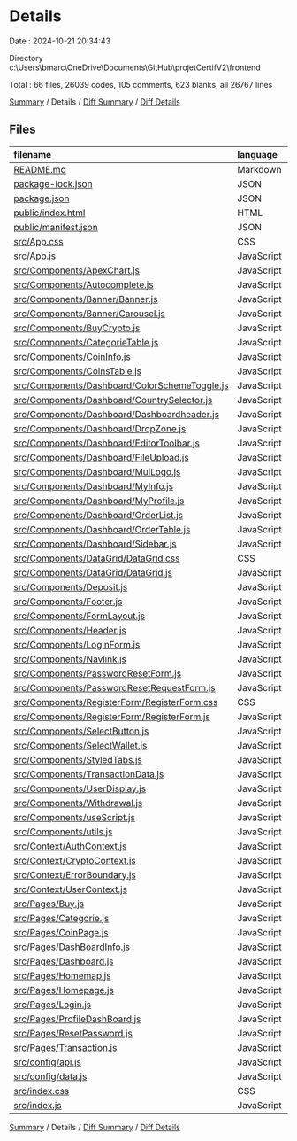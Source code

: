 # Details

Date : 2024-10-21 20:34:43

Directory c:\\Users\\bmarc\\OneDrive\\Documents\\GitHub\\projetCertifV2\\frontend

Total : 66 files,  26039 codes, 105 comments, 623 blanks, all 26767 lines

[Summary](results.md) / Details / [Diff Summary](diff.md) / [Diff Details](diff-details.md)

## Files
| filename | language | code | comment | blank | total |
| :--- | :--- | ---: | ---: | ---: | ---: |
| [README.md](/README.md) | Markdown | 38 | 0 | 33 | 71 |
| [package-lock.json](/package-lock.json) | JSON | 19,881 | 0 | 1 | 19,882 |
| [package.json](/package.json) | JSON | 64 | 0 | 1 | 65 |
| [public/index.html](/public/index.html) | HTML | 20 | 23 | 1 | 44 |
| [public/manifest.json](/public/manifest.json) | JSON | 25 | 0 | 1 | 26 |
| [src/App.css](/src/App.css) | CSS | 12 | 0 | 3 | 15 |
| [src/App.js](/src/App.js) | JavaScript | 61 | 0 | 5 | 66 |
| [src/Components/ApexChart.js](/src/Components/ApexChart.js) | JavaScript | 113 | 2 | 8 | 123 |
| [src/Components/Autocomplete.js](/src/Components/Autocomplete.js) | JavaScript | 57 | 0 | 3 | 60 |
| [src/Components/Banner/Banner.js](/src/Components/Banner/Banner.js) | JavaScript | 44 | 7 | 9 | 60 |
| [src/Components/Banner/Carousel.js](/src/Components/Banner/Carousel.js) | JavaScript | 103 | 0 | 20 | 123 |
| [src/Components/BuyCrypto.js](/src/Components/BuyCrypto.js) | JavaScript | 475 | 2 | 64 | 541 |
| [src/Components/CategorieTable.js](/src/Components/CategorieTable.js) | JavaScript | 353 | 15 | 45 | 413 |
| [src/Components/CoinInfo.js](/src/Components/CoinInfo.js) | JavaScript | 112 | 0 | 12 | 124 |
| [src/Components/CoinsTable.js](/src/Components/CoinsTable.js) | JavaScript | 219 | 10 | 21 | 250 |
| [src/Components/Dashboard/ColorSchemeToggle.js](/src/Components/Dashboard/ColorSchemeToggle.js) | JavaScript | 54 | 0 | 2 | 56 |
| [src/Components/Dashboard/CountrySelector.js](/src/Components/Dashboard/CountrySelector.js) | JavaScript | 474 | 1 | 4 | 479 |
| [src/Components/Dashboard/Dashboardheader.js](/src/Components/Dashboard/Dashboardheader.js) | JavaScript | 46 | 0 | 2 | 48 |
| [src/Components/Dashboard/DropZone.js](/src/Components/Dashboard/DropZone.js) | JavaScript | 46 | 1 | 2 | 49 |
| [src/Components/Dashboard/EditorToolbar.js](/src/Components/Dashboard/EditorToolbar.js) | JavaScript | 40 | 0 | 2 | 42 |
| [src/Components/Dashboard/FileUpload.js](/src/Components/Dashboard/FileUpload.js) | JavaScript | 72 | 0 | 2 | 74 |
| [src/Components/Dashboard/MuiLogo.js](/src/Components/Dashboard/MuiLogo.js) | JavaScript | 33 | 0 | 1 | 34 |
| [src/Components/Dashboard/MyInfo.js](/src/Components/Dashboard/MyInfo.js) | JavaScript | 8 | 0 | 4 | 12 |
| [src/Components/Dashboard/MyProfile.js](/src/Components/Dashboard/MyProfile.js) | JavaScript | 275 | 2 | 10 | 287 |
| [src/Components/Dashboard/OrderList.js](/src/Components/Dashboard/OrderList.js) | JavaScript | 200 | 1 | 4 | 205 |
| [src/Components/Dashboard/OrderTable.js](/src/Components/Dashboard/OrderTable.js) | JavaScript | 535 | 1 | 8 | 544 |
| [src/Components/Dashboard/Sidebar.js](/src/Components/Dashboard/Sidebar.js) | JavaScript | 281 | 0 | 8 | 289 |
| [src/Components/DataGrid/DataGrid.css](/src/Components/DataGrid/DataGrid.css) | CSS | 6 | 0 | 1 | 7 |
| [src/Components/DataGrid/DataGrid.js](/src/Components/DataGrid/DataGrid.js) | JavaScript | 123 | 1 | 24 | 148 |
| [src/Components/Deposit.js](/src/Components/Deposit.js) | JavaScript | 161 | 0 | 25 | 186 |
| [src/Components/Footer.js](/src/Components/Footer.js) | JavaScript | 8 | 0 | 6 | 14 |
| [src/Components/FormLayout.js](/src/Components/FormLayout.js) | JavaScript | 20 | 0 | 7 | 27 |
| [src/Components/Header.js](/src/Components/Header.js) | JavaScript | 163 | 0 | 17 | 180 |
| [src/Components/LoginForm.js](/src/Components/LoginForm.js) | JavaScript | 111 | 1 | 10 | 122 |
| [src/Components/Navlink.js](/src/Components/Navlink.js) | JavaScript | 19 | 0 | 3 | 22 |
| [src/Components/PasswordResetForm.js](/src/Components/PasswordResetForm.js) | JavaScript | 107 | 0 | 8 | 115 |
| [src/Components/PasswordResetRequestForm.js](/src/Components/PasswordResetRequestForm.js) | JavaScript | 101 | 0 | 11 | 112 |
| [src/Components/RegisterForm/RegisterForm.css](/src/Components/RegisterForm/RegisterForm.css) | CSS | 38 | 0 | 7 | 45 |
| [src/Components/RegisterForm/RegisterForm.js](/src/Components/RegisterForm/RegisterForm.js) | JavaScript | 223 | 7 | 41 | 271 |
| [src/Components/SelectButton.js](/src/Components/SelectButton.js) | JavaScript | 33 | 1 | 5 | 39 |
| [src/Components/SelectWallet.js](/src/Components/SelectWallet.js) | JavaScript | 60 | 0 | 9 | 69 |
| [src/Components/StyledTabs.js](/src/Components/StyledTabs.js) | JavaScript | 72 | 0 | 11 | 83 |
| [src/Components/TransactionData.js](/src/Components/TransactionData.js) | JavaScript | 177 | 1 | 17 | 195 |
| [src/Components/UserDisplay.js](/src/Components/UserDisplay.js) | JavaScript | 34 | 0 | 8 | 42 |
| [src/Components/Withdrawal.js](/src/Components/Withdrawal.js) | JavaScript | 147 | 0 | 15 | 162 |
| [src/Components/useScript.js](/src/Components/useScript.js) | JavaScript | 62 | 19 | 17 | 98 |
| [src/Components/utils.js](/src/Components/utils.js) | JavaScript | 24 | 0 | 2 | 26 |
| [src/Context/AuthContext.js](/src/Context/AuthContext.js) | JavaScript | 95 | 4 | 20 | 119 |
| [src/Context/CryptoContext.js](/src/Context/CryptoContext.js) | JavaScript | 28 | 0 | 7 | 35 |
| [src/Context/ErrorBoundary.js](/src/Context/ErrorBoundary.js) | JavaScript | 19 | 0 | 8 | 27 |
| [src/Context/UserContext.js](/src/Context/UserContext.js) | JavaScript | 66 | 5 | 11 | 82 |
| [src/Pages/Buy.js](/src/Pages/Buy.js) | JavaScript | 20 | 0 | 5 | 25 |
| [src/Pages/Categorie.js](/src/Pages/Categorie.js) | JavaScript | 12 | 0 | 3 | 15 |
| [src/Pages/CoinPage.js](/src/Pages/CoinPage.js) | JavaScript | 149 | 1 | 10 | 160 |
| [src/Pages/DashBoardInfo.js](/src/Pages/DashBoardInfo.js) | JavaScript | 35 | 0 | 1 | 36 |
| [src/Pages/Dashboard.js](/src/Pages/Dashboard.js) | JavaScript | 98 | 0 | 3 | 101 |
| [src/Pages/Homemap.js](/src/Pages/Homemap.js) | JavaScript | 17 | 0 | 5 | 22 |
| [src/Pages/Homepage.js](/src/Pages/Homepage.js) | JavaScript | 16 | 0 | 5 | 21 |
| [src/Pages/Login.js](/src/Pages/Login.js) | JavaScript | 36 | 0 | 5 | 41 |
| [src/Pages/ProfileDashBoard.js](/src/Pages/ProfileDashBoard.js) | JavaScript | 35 | 0 | 1 | 36 |
| [src/Pages/ResetPassword.js](/src/Pages/ResetPassword.js) | JavaScript | 18 | 0 | 3 | 21 |
| [src/Pages/Transaction.js](/src/Pages/Transaction.js) | JavaScript | 12 | 0 | 3 | 15 |
| [src/config/api.js](/src/config/api.js) | JavaScript | 11 | 0 | 8 | 19 |
| [src/config/data.js](/src/config/data.js) | JavaScript | 18 | 0 | 0 | 18 |
| [src/index.css](/src/index.css) | CSS | 12 | 0 | 2 | 14 |
| [src/index.js](/src/index.js) | JavaScript | 12 | 0 | 3 | 15 |

[Summary](results.md) / Details / [Diff Summary](diff.md) / [Diff Details](diff-details.md)